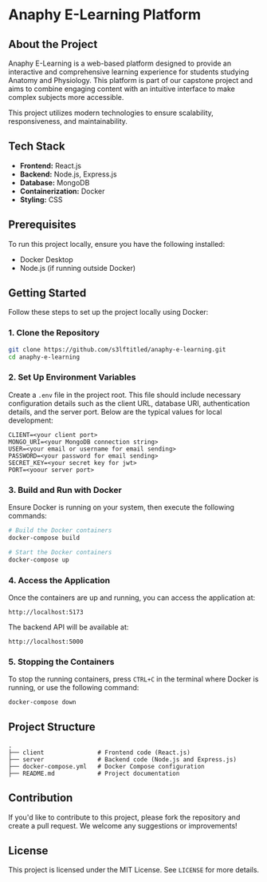 # Anaphy E-Learning Platform

## About the Project

Anaphy E-Learning is a web-based platform designed to provide an interactive and comprehensive learning experience for students studying Anatomy and Physiology. This platform is part of our capstone project and aims to combine engaging content with an intuitive interface to make complex subjects more accessible.

This project utilizes modern technologies to ensure scalability, responsiveness, and maintainability.

## Tech Stack
- **Frontend:** React.js
- **Backend:** Node.js, Express.js
- **Database:** MongoDB
- **Containerization:** Docker
- **Styling:** CSS

## Prerequisites
To run this project locally, ensure you have the following installed:
- Docker Desktop
- Node.js (if running outside Docker)

## Getting Started

Follow these steps to set up the project locally using Docker:

### 1. Clone the Repository
```bash
git clone https://github.com/s3lftitled/anaphy-e-learning.git
cd anaphy-e-learning
```

### 2. Set Up Environment Variables
Create a `.env` file in the project root. This file should include necessary configuration details such as the client URL, database URI, authentication details, and the server port. Below are the typical values for local development:

```
CLIENT=<your client port>
MONGO_URI=<your MongoDB connection string>
USER=<your email or username for email sending>
PASSWORD=<your password for email sending>
SECRET_KEY=<your secret key for jwt>
PORT=<yoour server port>
```

### 3. Build and Run with Docker
Ensure Docker is running on your system, then execute the following commands:

```bash
# Build the Docker containers
docker-compose build

# Start the Docker containers
docker-compose up
```

### 4. Access the Application
Once the containers are up and running, you can access the application at:
```
http://localhost:5173
```
The backend API will be available at:
```
http://localhost:5000
```

### 5. Stopping the Containers
To stop the running containers, press `CTRL+C` in the terminal where Docker is running, or use the following command:
```bash
docker-compose down
```

## Project Structure
```
.
├── client               # Frontend code (React.js)
├── server               # Backend code (Node.js and Express.js)
├── docker-compose.yml   # Docker Compose configuration
├── README.md            # Project documentation
```

## Contribution
If you'd like to contribute to this project, please fork the repository and create a pull request. We welcome any suggestions or improvements!

## License
This project is licensed under the MIT License. See `LICENSE` for more details.

